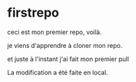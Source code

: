 # firstrepo

ceci est mon premier repo, voilà.

je viens d'apprendre à cloner mon repo.

et juste à l'instant j'ai fait mon premier pull

La modification a été faite en local.
